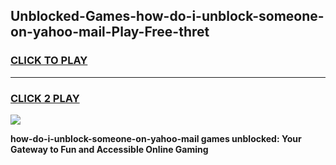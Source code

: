 
## Unblocked-Games-how-do-i-unblock-someone-on-yahoo-mail-Play-Free-thret
<h3>
<a href="https://premium76.site?title=how-do-i-unblock-someone-on-yahoo-mail&ref=20M">CLICK TO PLAY</a></h3>
<hr>

<h3>
<a href="https://premium76.site?title=how-do-i-unblock-someone-on-yahoo-mail&ref=20M">CLICK 2 PLAY</a>
  
</h3>

<a href="https://premium76.site?title=how-do-i-unblock-someone-on-yahoo-mail&ref=19M"><img src="https://clearcache.store/games.png"></a>


**how-do-i-unblock-someone-on-yahoo-mail games unblocked: Your Gateway to Fun and Accessible Online Gaming**
